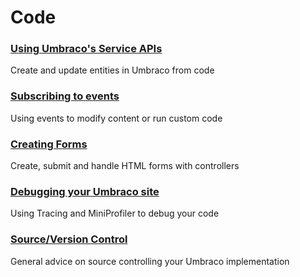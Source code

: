 # Code

### [Using Umbraco's Service APIs](Umbraco-Services/)
Create and update entities in Umbraco from code

### [Subscribing to events](Subscribing-To-Events/)
Using events to modify content or run custom code

### [Creating Forms](Creating-Forms/)
Create, submit and handle HTML forms with controllers

### [Debugging your Umbraco site](Debugging/)
Using Tracing and MiniProfiler to debug your code

### [Source/Version Control](Source-Control/)
General advice on source controlling your Umbraco implementation
